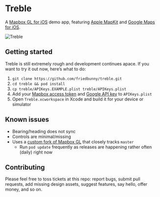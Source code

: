 # Treble

A [Mapbox GL for iOS](https://github.com/mapbox/mapbox-gl-native) demo app, featuring [Apple MapKit](https://developer.apple.com/library/ios/documentation/MapKit/Reference/MapKit_Framework_Reference/) and [Google Maps for iOS](https://developers.google.com/maps/documentation/ios/).

![Treble](https://cloud.githubusercontent.com/assets/1198851/7528109/5b3810d0-f4d8-11e4-9e46-589a50e29bd3.gif)

## Getting started

Treble is still extremely rough and development continues apace. If you want to try it out now, here’s what to do:

1. `git clone https://github.com/friedbunny/treble.git`
1. `cd treble && pod install`
1. `cp treble/APIKeys.EXAMPLE.plist treble/APIKeys.plist`
1. Add your [Mapbox access token](https://www.mapbox.com/developers/api/#access-tokens) and [Google API key](https://developers.google.com/maps/documentation/ios/start#the_google_maps_api_key) to `APIKeys.plist`
1. Open `Treble.xcworkspace` in Xcode and build it for your device or simulator

## Known issues

* Bearing/heading does not sync
* Controls are minimal/missing
* Uses a [custom fork of Mapbox GL](https://github.com/friedbunny/mapbox-gl-native/tree/treble) that closely tracks `master`
  * Run `pod update` frequently as releases are happening rather often (daily) right now

## Contributing

Please feel free to toss tickets at this repo: report bugs, submit pull requests, add missing design assets, suggest features, say hello, offer money, and so on.
